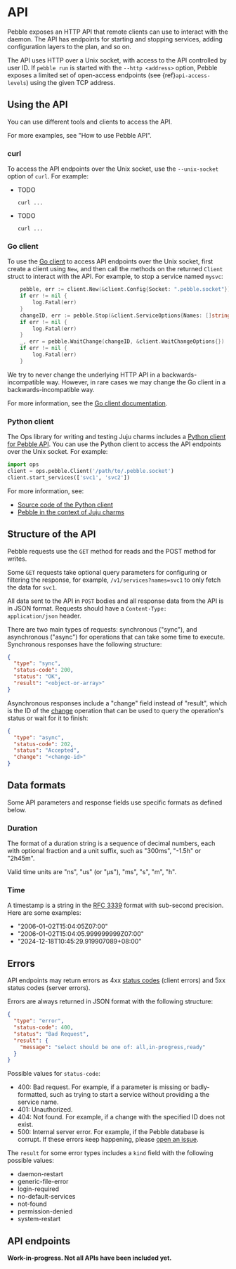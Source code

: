 # API

Pebble exposes an HTTP API that remote clients can use to interact with the daemon. The API has endpoints for starting and stopping services, adding configuration layers to the plan, and so on.

The API uses HTTP over a Unix socket, with access to the API controlled by user ID. If `pebble run` is started with the `--http <address>` option, Pebble exposes a limited set of open-access endpoints (see {ref}`api-access-levels`) using the given TCP address.

## Using the API

You can use different tools and clients to access the API.

For more examples, see "How to use Pebble API". <!-- [David] Link to the how-to guide -->

### curl

To access the API endpoints over the Unix socket, use the `--unix-socket` option of `curl`. For example:

* TODO

    ```
    curl ...
    ```

* TODO

    ```
    curl ...
    ```

### Go client

To use the [Go client](https://pkg.go.dev/github.com/canonical/pebble/client) to access API endpoints over the Unix socket, first create a client using `New`, and then call the methods on the returned `Client` struct to interact with the API. For example, to stop a service named `mysvc`:

```go
    pebble, err := client.New(&client.Config{Socket: ".pebble.socket"})
    if err != nil {
        log.Fatal(err)
    }
    changeID, err := pebble.Stop(&client.ServiceOptions{Names: []string{"mysvc"}})
    if err != nil {
        log.Fatal(err)
    }
    _, err = pebble.WaitChange(changeID, &client.WaitChangeOptions{})
    if err != nil {
        log.Fatal(err)
    }
```

We try to never change the underlying HTTP API in a backwards-incompatible way. However, in rare cases we may change the Go client in a backwards-incompatible way.

For more information, see the [Go client documentation](https://pkg.go.dev/github.com/canonical/pebble/client).

### Python client

The Ops library for writing and testing Juju charms includes a [Python client for Pebble API](https://ops.readthedocs.io/en/latest/reference/pebble.html). You can use the Python client to access the API endpoints over the Unix socket. For example:

```python
import ops
client = ops.pebble.Client('/path/to/.pebble.socket')
client.start_services(['svc1', 'svc2'])
```

For more information, see:

- [Source code of the Python client](https://github.com/canonical/operator/blob/main/ops/pebble.py)
- [Pebble in the context of Juju charms](https://juju.is/docs/sdk/interact-with-pebble)

## Structure of the API

Pebble requests use the `GET` method for reads and the POST method for writes.

Some `GET` requests take optional query parameters for configuring or filtering the response, for example, `/v1/services?names=svc1` to only fetch the data for `svc1`.

All data sent to the API in `POST` bodies and all response data from the API is in JSON format. Requests should have a `Content-Type: application/json` header.

There are two main types of requests: synchronous ("sync"), and asynchronous ("async") for operations that can take some time to execute. Synchronous responses have the following structure:

```json
{
  "type": "sync",
  "status-code": 200,
  "status": "OK",
  "result": "<object-or-array>"
}
```

Asynchronous responses include a "change" field instead of "result", which is the ID of the [change](changes-and-tasks) operation that can be used to query the operation's status or wait for it to finish:

```json
{
  "type": "async",
  "status-code": 202,
  "status": "Accepted",
  "change": "<change-id>"
}
```

## Data formats

Some API parameters and response fields use specific formats as defined below.

### Duration

The format of a duration string is a sequence of decimal numbers, each with optional fraction and a unit suffix, such as "300ms", "-1.5h" or "2h45m".

Valid time units are "ns", "us" (or "µs"), "ms", "s", "m", "h".

### Time

A timestamp is a string in the [RFC 3339](https://datatracker.ietf.org/doc/html/rfc3339) format with sub-second precision. Here are some examples:

- "2006-01-02T15:04:05Z07:00"
- "2006-01-02T15:04:05.999999999Z07:00"
- "2024-12-18T10:45:29.919907089+08:00"

## Errors

API endpoints may return errors as 4xx [status codes](https://www.iana.org/assignments/http-status-codes/http-status-codes.xhtml) (client errors) and 5xx status codes (server errors).

Errors are always returned in JSON format with the following structure:

```json
{
  "type": "error",
  "status-code": 400,
  "status": "Bad Request",
  "result": {
    "message": "select should be one of: all,in-progress,ready"
  }
}
```

Possible values for `status-code`:

- 400: Bad request. For example, if a parameter is missing or badly-formatted, such as trying to start a service without providing a the service name.
- 401: Unauthorized.
- 404: Not found. For example, if a change with the specified ID does not exist.
- 500: Internal server error. For example, if the Pebble database is corrupt. If these errors keep happening, please [open an issue](https://github.com/canonical/pebble/issues/new).

The `result` for some error types includes a `kind` field with the following possible values:

- daemon-restart
- generic-file-error
- login-required
- no-default-services
- not-found
- permission-denied
- system-restart

## API endpoints

**Work-in-progress. Not all APIs have been included yet.**

<link rel="stylesheet" type="text/css" href="https://unpkg.com/swagger-ui-dist@5.11.0/swagger-ui.css" ></link>
<link rel="stylesheet" type="text/css" href="../../_static/swagger-override.css" ></link>
<div id="swagger-ui"></div>

<script src="https://unpkg.com/swagger-ui-dist@5.11.0/swagger-ui-bundle.js" charset="UTF-8" crossorigin> </script>
<script src="https://unpkg.com/swagger-ui-dist@5.11.0/swagger-ui-standalone-preset.js" charset="UTF-8 crossorigin"> </script>
<script>
window.onload = function() {
  // Begin Swagger UI call region
  const ui = SwaggerUIBundle({
    url: window.location.pathname +"../../openapi.yaml",
    dom_id: '#swagger-ui',
    deepLinking: true,
    presets: [
      SwaggerUIBundle.presets.apis,
      SwaggerUIStandalonePreset
    ],
    plugins: [],
    validatorUrl: "none",
    defaultModelsExpandDepth: -1,
    supportedSubmitMethods: []
  })
  // End Swagger UI call region

  window.ui = ui

  function addSwaggerTagsToTOC(tags) {
    // Find the last H2 entry in the TOC and insert a 'ul' element for the tag list
    const tocContainer = document.querySelector(
      ".toc-tree > ul > li > ul > li:last-child"
    );
    const tocList = document.createElement("ul");
    tocContainer.appendChild(tocList);
    // Add a link for each tag inside the 'ul' element
    for (const tag of tags) {
      // Create an 'a' element for the tag link
      const tocLink = document.createElement("a");
      tocLink.classList.add("reference", "internal");
      tocLink.href= `#/${tag}`;
      tocLink.innerText = tag;
      tocLink.addEventListener("click", event => {
        if (event.shiftKey || event.ctrlKey || event.altKey || event.metaKey) {
          return;
        }
        // When the tag link is clicked with no modifier keys:
        // - Scroll the tag section into view
        // - If the tag section is closed, open it (by simulating a click)
        const swaggerHeading = document.getElementById(`operations-tag-${tag}`);
        swaggerHeading.scrollIntoView({
          behavior: "smooth"
        });
        if (swaggerHeading.getAttribute("data-is-open") == "false") {
          swaggerHeading.click();
        }
      });
      // Wrap the tag link in a 'li' element and add it to the tag list
      const tocItem = document.createElement("li");
      tocItem.appendChild(tocLink);
      tocList.appendChild(tocItem);
    }
  }

  // Make sure to match the tags defined in openapi.yaml
  addSwaggerTagsToTOC([
    "changes",
    "services"
  ]);
}
</script>
